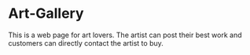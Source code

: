 # Art-Gallery
This is a web page for art lovers. The artist can post their best work and customers can directly contact the artist to buy.
